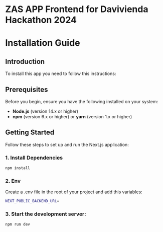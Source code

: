 # ZAS APP Frontend for Davivienda Hackathon 2024



# Installation Guide

## Introduction

To install this app you need to follow this instructions:

## Prerequisites

Before you begin, ensure you have the following installed on your system:

- **Node.js** (version 14.x or higher)
- **npm** (version 6.x or higher) or **yarn** (version 1.x or higher)

## Getting Started

Follow these steps to set up and run the Next.js application:

### 1. Install Dependencies

```bash
npm install
```

### 2. Env

Create a .env file in the root of your project and add this variables:

```bash
NEXT_PUBLIC_BACKEND_URL=
``` 

### 3. Start the development server:

```bash
npm run dev
``` 


